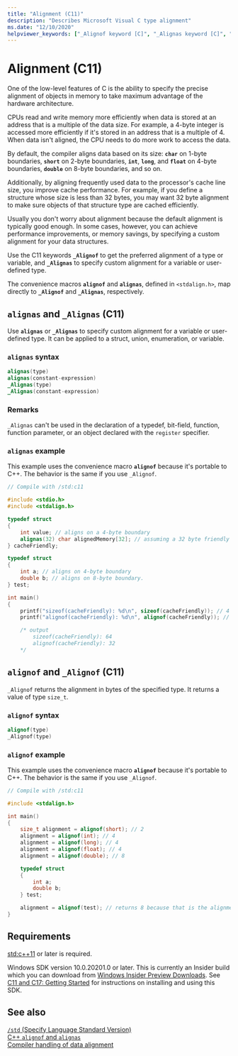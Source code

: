 ```yaml
---
title: "Alignment (C11)"
description: "Describes Microsoft Visual C type alignment"
ms.date: "12/10/2020"
helpviewer_keywords: ["_Alignof keyword [C]", "_Alignas keyword [C]", "memory, alignment"]
---
```

# Alignment (C11)

One of the low-level features of C is the ability to specify the precise alignment of objects in memory to take maximum advantage of the hardware architecture.

CPUs read and write memory more efficiently when data is stored at an address that is a multiple of the data size. For example, a 4-byte integer is accessed more efficiently if it's stored in an address that is a multiple of 4. When data isn't aligned, the CPU needs to do more work to access the data.

By default, the compiler aligns data based on its size: **`char`** on 1-byte boundaries, **`short`** on 2-byte boundaries, **`int`**, **`long`**, and **`float`** on 4-byte boundaries, **`double`** on 8-byte boundaries, and so on.

Additionally, by aligning frequently used data to the processor's cache line size, you improve cache performance. For example, if you define a structure whose size is less than 32 bytes, you may want 32 byte alignment to make sure objects of that structure type are cached efficiently.

Usually you don't worry about alignment because the default alignment is typically good enough. In some cases, however, you can achieve performance improvements, or memory savings, by specifying a custom alignment for your data structures.

Use the C11 keywords **`_Alignof`** to get the preferred alignment of a type or variable, and **`_Alignas`** to specify custom alignment for a variable or user-defined type.

The convenience macros **`alignof`** and **`alignas`**, defined in `<stdalign.h>`, map directly to **`_Alignof`** and **`_Alignas`**, respectively.

## `alignas` and `_Alignas` (C11)

Use **`alignas`** or **`_Alignas`** to specify custom alignment for a variable or user-defined type.  It can be applied to a struct, union, enumeration, or variable.

### `alignas` syntax

```c
alignas(type)
alignas(constant-expression)
_Alignas(type)
_Alignas(constant-expression)
```

### Remarks

`_Alignas` can't be used in the declaration of a typedef, bit-field, function, function parameter, or an object declared with the `register` specifier.

### `alignas` example

This example uses the convenience macro **`alignof`** because it's portable to C++. The behavior is the same if you use `_Alignof`.

```c
// Compile with /std:c11

#include <stdio.h>
#include <stdalign.h>

typedef struct 
{
    int value; // aligns on a 4-byte boundary
    alignas(32) char alignedMemory[32]; // assuming a 32 byte friendly cache alignment
} cacheFriendly;

typedef struct
{
    int a; // aligns on 4-byte boundary
    double b; // aligns on 8-byte boundary.
} test;

int main()
{
    printf("sizeof(cacheFriendly): %d\n", sizeof(cacheFriendly)); // 4 bytes for int value + 32 bytes for alignedMemory[] + padding for alignment
    printf("alignof(cacheFriendly): %d\n", alignof(cacheFriendly)); // 32 due to alignedMemory[] being aligned on a 32 byte boundary

    /* output
        sizeof(cacheFriendly): 64
        alignof(cacheFriendly): 32
    */
```

## `alignof` and `_Alignof` (C11)

`_Alignof` returns the alignment in bytes of the specified type. It returns a value of type `size_t`.

### `alignof` syntax

```cpp
alignof(type)
_Alignof(type)
```

### `alignof` example

This example uses the convenience macro **`alignof`** because it's portable to C++. The behavior is the same if you use `_Alignof`.

```c
// Compile with /std:c11

#include <stdalign.h>

int main()
{
    size_t alignment = alignof(short); // 2
    alignment = alignof(int); // 4
    alignment = alignof(long); // 4
    alignment = alignof(float); // 4
    alignment = alignof(double); // 8

    typedef struct
    {
        int a;
        double b;
    } test;

    alignment = alignof(test); // returns 8 because that is the alignment requirement of the largest element in the structure
}
```

## Requirements

[std:c++11](../build/reference/std-specify-language-standard-version.md) or later is required.

Windows SDK version 10.0.20201.0 or later. This is currently an Insider build which you can download from [Windows Insider Preview Downloads](https://www.microsoft.com/software-download/windowsinsiderpreviewSDK). See [C11 and C17: Getting Started](https://devblogs.microsoft.com/cppblog/c11-and-c17-standard-support-arriving-in-msvc/#c11-and-c17-getting-started) for instructions on installing and using this SDK.

## See also

[`/std` (Specify Language Standard Version)](../build/reference/std-specify-language-standard-version.md)\
[C++ `alignof` and `alignas`](../cpp/alignment-cpp-declarations#alignof-and-alignas)\
[Compiler handling of data alignment](../cpp/alignment-cpp-declarations#compiler-handling-of-data-alignment)
